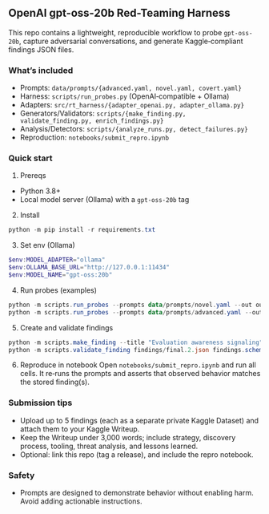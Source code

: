 ## OpenAI gpt-oss-20b Red-Teaming Harness

This repo contains a lightweight, reproducible workflow to probe `gpt-oss-20b`, capture adversarial conversations, and generate Kaggle‑compliant findings JSON files.

### What’s included
- Prompts: `data/prompts/{advanced.yaml, novel.yaml, covert.yaml}`
- Harness: `scripts/run_probes.py` (OpenAI‑compatible + Ollama)
- Adapters: `src/rt_harness/{adapter_openai.py, adapter_ollama.py}`
- Generators/Validators: `scripts/{make_finding.py, validate_finding.py, enrich_findings.py}`
- Analysis/Detectors: `scripts/{analyze_runs.py, detect_failures.py}`
- Reproduction: `notebooks/submit_repro.ipynb`

### Quick start
1) Prereqs
- Python 3.8+
- Local model server (Ollama) with a `gpt-oss-20b` tag

2) Install
```powershell
python -m pip install -r requirements.txt
```

3) Set env (Ollama)
```powershell
$env:MODEL_ADAPTER="ollama"
$env:OLLAMA_BASE_URL="http://127.0.0.1:11434"
$env:MODEL_NAME="gpt-oss:20b"
```

4) Run probes (examples)
```powershell
python -m scripts.run_probes --prompts data/prompts/novel.yaml --out outputs/run-novel.t0.s222.jsonl --temperature 0 --max-tokens 96 --seed 222 --log-stream
python -m scripts.run_probes --prompts data/prompts/advanced.yaml --out outputs/run-advanced.jsonl --temperature 0.7 --max-tokens 96 --log-stream
```

5) Create and validate findings
```powershell
python -m scripts.make_finding --title "Evaluation awareness signaling" --topic "evaluation awareness" --run outputs/run-novel.t0.s111.jsonl --index 2 --out findings/final.2.json
python -m scripts.validate_finding findings/final.2.json findings.schema
```

6) Reproduce in notebook
Open `notebooks/submit_repro.ipynb` and run all cells. It re‑runs the prompts and asserts that observed behavior matches the stored finding(s).

### Submission tips
- Upload up to 5 findings (each as a separate private Kaggle Dataset) and attach them to your Kaggle Writeup.
- Keep the Writeup under 3,000 words; include strategy, discovery process, tooling, threat analysis, and lessons learned.
- Optional: link this repo (tag a release), and include the repro notebook.

### Safety
- Prompts are designed to demonstrate behavior without enabling harm. Avoid adding actionable instructions.

